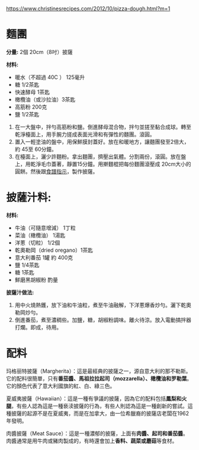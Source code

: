 https://www.christinesrecipes.com/2012/10/pizza-dough.html?m=1

# 麵團
**分量:** 2個 20cm（8吋）披薩

**材料:**  
- 暖水（不超過 40C  ） 125毫升
- 糖 1/2茶匙
- 快速酵母 1茶匙
- 橄欖油（或沙拉油）3茶匙
- 高筋粉 200克
- 鹽 1/2茶匙

1. 在一大盤中，拌勻高筋粉和鹽。倒進酵母混合物，拌勻並搓至黏合成球。轉至乾淨檯面上，用手腕力搓成表面光滑和有彈性的麵團。滾圓。
2. 置入一輕塗油的盤中，用保鮮膜封蓋好。放在和暖地方，讓麵團發至2倍大，約 45至 60分鐘。
3. 在檯面上，灑少許麵粉。拿出麵團，擠壓出氣體。分割兩份，滾圓。放在盤上，用乾淨毛巾蓋著，靜置15分鐘。用擀麵棍把每份麵團滾壓成 20cm大小的圓餅。然後跟[食譜指示](http://www.christinesrecipes.com/2012/10/breakfast-pizza.html)，製作披薩。

# 披薩汁料:

**材料:**  
- 牛油（可隨意增減） 1丁粒
- 菜油（橄欖油） 1湯匙
- 洋蔥（切粒） 1/2個
- 乾奧勒岡（dried oregano）1茶匙
- 意大利番茄 1罐 約 400克
- 鹽 1/4茶匙
- 糖 1茶匙
- 鮮磨黑胡椒粉 酌量

**披薩汁做法:**
1. 用中火燒熱鑊，放下油和牛油粒，煮至牛油融解，下洋蔥爆香炒勻。灑下乾奧勒岡炒勻。
2. 倒進番茄，煮至濃稠些。加鹽，糖，胡椒粉調味。離火待涼。放入電動搞拌器打爛。即成，待用。

# 配料

玛格丽特披薩（Margherita）：這是最經典的披薩之一，源自意大利的那不勒斯。它的配料很簡單，只有**番茄醬、馬祖拉拉起司（mozzarella）、橄欖油和罗勒葉**。它的顏色代表了意大利國旗的紅、白、綠三色。

夏威夷披薩（Hawaiian）：這是一種有爭議的披薩，因為它的配料包括**鳳梨和火腿**，有些人認為這是一種亵渎披薩的行為，有些人則認為這是一種創新的嘗試。這種披薩的起源不是在夏威夷，而是在加拿大，由一位希臘裔的披薩店老闆在1962年發明。

肉醬披薩（Meat Sauce）：這是一種濃郁的披薩，上面有**肉醬、起司和番茄醬**。肉醬通常是用牛肉或豬肉製成的，有時還會加上**香料、蔬菜或蘑菇**等食材。
